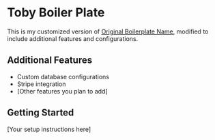 # Toby Boiler Plate

This is my customized version of [Original Boilerplate Name](link-to-original-repo), modified to include additional features and configurations.

## Additional Features
- Custom database configurations
- Stripe integration
- [Other features you plan to add]

## Getting Started
[Your setup instructions here]